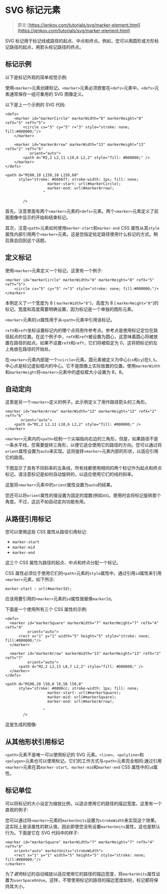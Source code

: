 # SVG 标记元素

> 原文:[https://jenkov.com/tutorials/svg/marker-element.html](https://jenkov.com/tutorials/svg/marker-element.html)

SVG 标记用于标记线或路径的起点、中点和终点。例如，您可以用圆形或方形标记路径的起点，用箭头标记路径的终点。

## 标记示例

以下是标记外观的简单视觉示例:

使用`<marker>`元素创建标记。`<marker>`元素必须嵌套在`<defs>`元素中。`<defs>`元素通常保存一组可重用的 SVG 图像定义。

以下是上一个示例的 SVG 代码:

```
<defs>
    <marker id="markerCircle" markerWidth="8" markerHeight="8" refX="5" refY="5">
        <circle cx="5" cy="5" r="3" style="stroke: none; fill:#000000;"/>
    </marker>

    <marker id="markerArrow" markerWidth="13" markerHeight="13" refX="2" refY="6"
           orient="auto">
        <path d="M2,2 L2,11 L10,6 L2,2" style="fill: #000000;" />
    </marker>
</defs>

<path d="M100,10 L150,10 L150,60"
      style="stroke: #6666ff; stroke-width: 1px; fill: none;
                   marker-start: url(#markerCircle);
                   marker-end: url(#markerArrow);
                 "

        />

```

首先，注意里面有两个`<marker>`元素的`<defs>`元素。两个`<marker>`元素定义了前面图像中显示的开始和结束标记。

其次，注意`<path>`元素如何使用`marker-start`和`marker-end` CSS 属性从其`style`属性内部引用两个`<marker>`元素。这是您指定给定路径使用什么标记的方式。稍后我会回到这个话题。

## 定义标记

使用`<marker>`元素定义一个标记。这里有一个例子:

```
<marker id="markerCircle" markerWidth="8" markerHeight="8" refX="5" refY="5">
    <circle cx="5" cy="5" r="3" style="stroke: none; fill:#000000;"/>
</marker>

```

本例定义了一个宽度为 8 ( `markerWidth="8"`)，高度为 8 ( `markerHeight="8"`)的标记。宽度和高度需要明确设置，因为标记是一个单独的图形元素。

`<marker>`元素的`id`属性用于从`<path>`元素中引用该标记。

`refX`和`refY`坐标设置标记内的哪个点将用作参考点。参考点是使用标记定位在路径起点的位置。在这个例子中，`refX`和`refY`被设置为圆心，这意味着圆心将被放置在路径的起点。如果不设置`refX`和`refY`，它们将被假定为 0，这将把标记的左上角放在路径的开始处。

在`<marker>`元素内部是一个`<circle>`元素。圆元素被定义为中心(`cx`和`cy`)在`5,5`。中心点是标记虚拟框内的中心。它不是图像上实际放置的位置。使用`markerWidth`和`markerHeight`将`<marker>`元素中的虚拟框大小设置为 8，8。

## 自动定向

这里是另一个`<marker>`定义的例子。此示例定义了用作路径箭头的三角形。

```
<marker id="markerArrow" markerWidth="13" markerHeight="13" refX="2" refY="6"
       orient="auto">
    <path d="M2,2 L2,11 L10,6 L2,2" style="fill: #000000;" />
</marker>

```

`<marker>`元素内的`<path>`绘制一个尖端指向右边的三角形。但是，如果路径不是一条水平线，您需要旋转三角形，以便它适合使用它的路径的方向。您可以通过将`orient`属性设置为`auto`来实现。这将旋转`<marker>`元素内部的形状，以适应引用它的路径。

下图显示了具有不同斜率的五条线，所有线都使用相同的两个标记作为起点和终点标记。请注意标记是如何自动旋转的，以适应使用它们的线的斜率。

这是将`<marker>`元素中的`orient`属性设置为`auto`的结果。

您还可以将`orient`属性的值设置为固定的度数(例如`45`)。使用时会将标记旋转那个角度。不过，这远不如自动定向功能有用。

## 从路径引用标记

您可以使用这些 CSS 属性从路径引用标记:

*   `marker-start`
*   `marker-mid`
*   `marker-end`

这三个 CSS 属性为路径的起点、中点和终点分配一个标记。

CSS 属性必须位于使用它们的`<path>`元素的`style`属性中。通过引用`id`属性来引用`<marker>`元素，如下所示:

```
marker-start : url(#markerId);

```

应该用要引用的`<marker>`元素的`id`属性值替换`markerId`。

下面是一个使用所有三个 CSS 属性的示例:

```
<defs>
  <marker id="markerSquare" markerWidth="7" markerHeight="7" refX="4" refY="4"
          orient="auto">
      <rect x="1" y="1" width="5" height="5" style="stroke: none; fill:#000000;"/>
  </marker>

  <marker id="markerArrow" markerWidth="13" markerHeight="13" refX="2" refY="7"
          orient="auto">
      <path d="M2,2 L2,13 L8,7 L2,2" style="fill: #000000;" />
  </marker>
</defs>

<path d="M100,20 l50,0 l0,50 l50,0"
      style="stroke: #0000cc; stroke-width: 1px; fill: none;
                   marker-start: url(#markerSquare);
                   marker-mid: url(#markerSquare);
                   marker-end: url(#markerArrow);

                 "
        />

```

这是生成的图像:

## 从其他形状引用标记

`<path>`元素不是唯一可以使用标记的 SVG 元素。`<line>`、`<polyline>`和`<polygon>`元素也可以使用标记。它们的工作方式与`<path>`元素完全相同:通过引用`<marker>`元素在其`marker-start`、`marker-mid`和`marker-end` CSS 属性中的`id`属性。

## 标记单位

可以将标记的大小设定为缩放比例，以适合使用它的路径的描边宽度。这里有一个直观的例子:

您可以通过将`<marker>`元素的`markerUnits`设置为`strokeWidth`来实现这个效果。这实际上是该属性的默认值，因此即使您没有设置`markerUnits`属性，这也是默认行为。下面是它在 SVG 代码中的样子:

```
<marker id="markerSquare" markerWidth="7" markerHeight="7" refX="4" refY="4"
    orient="auto" markerUnits="strokeWidth">
    <rect x="1" y="1" width="5" height="5" style="stroke: none; fill:#000000;"/>
</marker>

```

为了*避免*标记的自动缩放以适应使用它的路径的描边宽度，将`markerUnits`属性设置为`userSpaceOnUse`。这样，不管使用标记的路径的描边宽度如何，标记都将保持其大小。